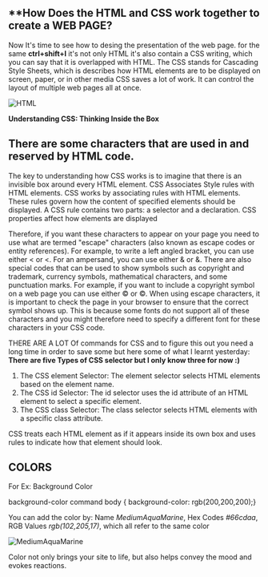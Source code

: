 

## **How Does the HTML and CSS work together to create a WEB PAGE?

Now It's time to see how to desing the presentation of the web page.
for the same **ctrl+shift+I** it's not only HTML it's also contain a CSS writing, which you can say that it is overlapped with HTML. 
The CSS stands for Cascading Style Sheets, which is describes how HTML elements are to be displayed on screen, paper, or in other media
CSS saves a lot of work. It can control the layout of multiple web pages all at once.

![HTML](https://encrypted-tbn0.gstatic.com/images?q=tbn:ANd9GcSjkh1y-kZ6205TKw-aDR6rAN6RLnjIkbwdDA&usqp=CAU)

**Understanding CSS: Thinking Inside the Box**
## **There are some characters that are used in and reserved by HTML code**.
The key to understanding how CSS works is to imagine that there is an invisible box around every HTML element. CSS Associates Style rules with HTML elements.
CSS works by associating rules with HTML elements. These rules govern how the content of specified elements should be displayed. 
A CSS rule contains two parts: a selector and a declaration. CSS properties affect how elements are displayed

Therefore, if you want these characters to appear on your page you need to use what are termed "escape" characters (also known as escape codes or entity references). For example, to write a left angled bracket, you can use either &lt; or &#60;. For an ampersand, you can use either &amp; or &#38;.
There are also special codes that can be used to show symbols such as copyright and trademark, currency symbols, mathematical characters, and some punctuation marks. For example, if you want to include a copyright symbol on a web page you can use either &copy; or &#169;.
When using escape characters, it is important to check the page in your browser to ensure that the correct symbol shows up. 
This is because some fonts do not support all of these characters and you might therefore need to specify a different font for these characters in your CSS code.

THERE ARE A LOT Of commands for CSS and to figure this out you need a long time in order to save some but here some of what I learnt yesterday:
**There are five Types of CSS selector but I only know three for now :)**
1. The CSS element Selector: The element selector selects HTML elements based on the element name.
2. The CSS id Selector: The id selector uses the id attribute of an HTML element to select a specific element.
3. The CSS class Selector: The class selector selects HTML elements with a specific class attribute.

CSS treats each HTML element as if it appears inside its own box and uses rules to indicate how that element should look.
## **COLORS**

For Ex: Background Color

background-color command
body {
background-color: rgb(200,200,200);}

You can add the color by: Name *MediumAquaMarine*, Hex Codes *#66cdaa*, RGB Values *rgb(102,205,17)*, which all refer to the same color 

![MediumAquaMarine](https://www.colorhexa.com/66ddaa.png)

Color not only brings your site to life, but also helps convey the mood and evokes reactions.
